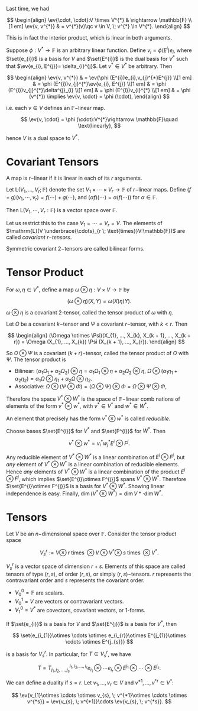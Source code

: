 Last time, we had

$$
\begin{align}
\ev{\cdot, \cdot}:V \times V^{*} & \rightarrow \mathbb{F} \\[1 em]
\ev{v, v^{*}} & = v^{*}(v)\qc v \in V, \; v^{*} \in V^{*}.
\end{align}
$$

This is in fact the interior product, which is linear in both arguments.

Suppose $\phi:V^{*}\rightarrow \mathbb{F}$ is an arbitrary linear function. Define $v_{i} = \phi (E^{i})e_{i}$, where $\set{e_{i}}$ is a basis for $V$ and $\set{E^{i}}$ is the dual basis for $V^{*}$ such that $\ev{e_{i}, E^{j}}= \delta_{i}^{j}$. Let $v^{*}\in V^{*}$ be arbitrary. Then

$$
\begin{align}
\ev{v, v^{*}} & = \ev{\phi (E^{i})e_{i},v_{j}^{*}E^{j}} \\[1 em]
& = \phi (E^{i})v_{j}^{*}\ev{e_{i}, E^{j}} \\[1 em]
& = \phi (E^{i})v_{j}^{*}\delta^{j}_{i} \\[1 em]
& = \phi (E^{i})v_{i}^{*} \\[1 em]
& = \phi (v^{*}) \implies \ev{v, \cdot} = \phi (\cdot),
\end{align}
$$

i.e. each $v \in V$ defines an $\mathbb{F}-$linear map.

$$
\ev{v, \cdot} = \phi (\cdot):V^{*}\rightarrow \mathbb{F}\quad \text{linearly},
$$

hence $V$ is a dual space to $V^{*}$.

# Covariant Tensors

A map is $r-$linear if it is linear in each of its $r$ arguments.

Let $\mathrm{L}(V_{1}, ..., V_{r}; \mathbb{F})$ denote the set $V_{1}\times \cdots \times V_{r}\rightarrow \mathbb{F}$ of $r-$linear maps. Define $(f + g)(v_{1}, \cdots, v_{r})= f (\cdots)+ g (\cdots)$, and $(\alpha f)(\cdots)= \alpha (f (\cdots))$ for $\alpha \in \mathbb{F}$.

Then $\mathrm{L}(V_{1}, \cdots, V_{r}:\mathbb{F})$ is a vector space over $\mathbb{F}$.

Let us restrict this to the case $V_{1}= \cdots = V_{r}= V$. The elements of $\mathrm{L}(V \underbrace{\cdots}_{r \; \text{times}}V:\mathbb{F})$ are called *covariant $r-$tensors*.

Symmetric covariant $2-$tensors are called bilinear forms.

# Tensor Product

For $\omega, \eta \in V^{*}$, define a map $\omega \otimes \eta:V \times V \rightarrow \mathbb{F}$ by

$$
(\omega \otimes \eta)(X, Y) = \omega (X)\eta (Y).
$$

$\omega \otimes \eta$ is a covariant 2-tensor, called the tensor product of $\omega$ with $\eta$.

Let $\Omega$ be a covariant $k-$tensor and $\Psi$ a covariant $r-$tensor, with $k < r$. Then

$$
\begin{align}
(\Omega \otimes \Psi)(X_{1}, ..., X_{k}, X_{k + 1}, ..., X_{k + r}) = \Omega (X_{1}, ..., X_{k}) \Psi (X_{k + 1}, ..., X_{r}).
\end{align}
$$

So $\Omega \otimes \Psi$ is a covariant $(k + r)-$tensor, called the tensor product of $\Omega$ with $\Psi$. The tensor product is
- Bilinear: $(\alpha_{1}\Omega_{1}+ \alpha_{2}\Omega_{2})\otimes \eta = \alpha_{1}\Omega_{1}\otimes \eta + \alpha_{2}\Omega_{2}\otimes \eta$, $\Omega \otimes (\alpha_{1}\eta_{1}+ \alpha_{2}\eta_{2})= \alpha_{1}\Omega \otimes \eta_{1}+ \alpha_{2}\Omega \otimes \eta_{2}$.
- Associative: $\Omega \otimes (\Psi \otimes \Phi)= (\Omega \otimes \Psi)\otimes \Phi = \Omega \otimes \Psi \otimes \Phi$,

Therefore the space $V^{*}\otimes W^{*}$ is the space of $\mathbb{F}-$linear comb nations of elements of the form $v^{*}\otimes w^{*}$, with $v^{*}\in V^{*}$ and $w^{*}\in W^{*}$.

An element that precisely has the form $v^{*}\otimes w^{*}$ is called *reducible*.

Choose bases $\set{E^{i}}$ for $V^{*}$ and $\set{F^{i}}$ for $W^{*}$. Then

$$
v^{*}\otimes w^{*} = v_{i}^{*}w_{j}^{*}E^{i}\otimes F^{j}.
$$

Any reducible element of $V^{*}\otimes W^{*}$ is a linear combination of $E^{i}\otimes F^{j}$, but *any* element of $V^{*}\otimes W^{*}$ is a linear combination of reducible elements. Hence *any* elements of $V^{*}\otimes W^{*}$ is a linear combination of the product $E^{i}\otimes F^{j}$, which implies $\set{E^{i}\otimes F^{j}}$ spans $V^{*}\otimes W^{*}$. Therefore $\set{E^{i}\otimes F^{j}}$ is a basis for $V^{*}\otimes W^{*}$. Showing linear independence is easy. Finally, $\dim (V^{*}\otimes W^{*})= \dim V{*}\cdot \dim W^{*}$.

# Tensors

Let $V$ be an $n-$dimensional space over $\mathbb{F}$. Consider the tensor product space

$$
V_{s}^{r}:= V \otimes \; \text{$r$ times}\; \otimes V \otimes V^{*}\otimes \; \text{$s$ times}\; \otimes V^{*}.
$$

$V_{s}^{r}$ is a vector space of dimension $r + s$. Elements of this space are called tensors of type $(r, s)$, of order $(r, s)$, or simply $(r, s)-$tensors. $r$ represents the contravariant order and $s$ represents the covariant order.
- $V_{0}^{0}= \mathbb{F}$ are scalars.
- $V_{0}^{1}= V$ are vectors or contravariant vectors.
- $V_{1}^{0}= V^{*}$ are covectors, covariant vectors, or 1-forms.

If $\set{e_{i}}$ is a basis for $V$ and $\set{E^{j}}$ is a basis for $V^{*}$, then

$$
\set{e_{i_{1}}\otimes \cdots \otimes e_{i_{r}}\otimes E^{j_{1}}\otimes \cdots \otimes E^{j_{s}}}
$$

is a basis for $V_{s}^{r}$. In particular, for $T \in V_{s}^{r}$, we have

$$
T = T_{j_{1}, j_{2}, ...,j_{s}}^{i_{1}, i_{2}, ..., i_{r}}e_{i_{1}}\otimes \cdots e_{i_{r}}\otimes E^{j_{1}}\otimes \cdots \otimes E^{j_{s}}.
$$

We can define a duality if $s = r$. Let $v_{1}, ..., v_{r}\in V$ and $v^{*1}, ..., v^{*r}\in V^{*}$:

$$
\ev{v_{1}\otimes \cdots \otimes v_{s}, \; v^{*1}\otimes \cdots \otimes v^{*s}} = \ev{v_{s}, \; v^{*1}}\cdots \ev{v_{s}, \; v^{*s}}.
$$